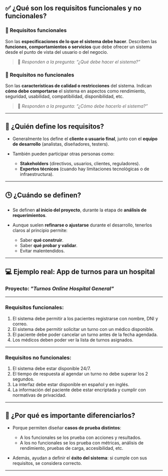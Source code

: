 
## ✅ ¿Qué son los **requisitos funcionales y no funcionales**?

### 📌 **Requisitos funcionales**

Son las **especificaciones de lo que el sistema debe hacer**. Describen las **funciones, comportamientos o servicios** que debe ofrecer un sistema desde el punto de vista del usuario o del negocio.

> 💬 *Responden a la pregunta: “¿Qué debe hacer el sistema?”*

### 📌 **Requisitos no funcionales**

Son las **características de calidad o restricciones** del sistema. Indican **cómo debe comportarse** el sistema en aspectos como rendimiento, seguridad, usabilidad, compatibilidad, disponibilidad, etc.

> 💬 *Responden a la pregunta: “¿Cómo debe hacerlo el sistema?”*

---

## 👥 ¿Quién define los requisitos?

* Generalmente los define el **cliente o usuario final**, junto con el **equipo de desarrollo** (analistas, diseñadores, testers).
* También pueden participar otras personas como:

  * **Stakeholders** (directivos, usuarios, clientes, reguladores).
  * **Expertos técnicos** (cuando hay limitaciones tecnológicas o de infraestructura).

---

## 🕒 ¿Cuándo se definen?

* Se definen **al inicio del proyecto**, durante la etapa de **análisis de requerimientos**.
* Aunque suelen **refinarse o ajustarse** durante el desarrollo, tenerlos claros al principio permite:

  * Saber **qué construir**.
  * Saber **qué probar y validar**.
  * Evitar malentendidos.

---

## 💻 Ejemplo real: App de turnos para un hospital

### Proyecto: *"Turnos Online Hospital General"*

---

### Requisitos **funcionales**:

1. El sistema debe permitir a los pacientes registrarse con nombre, DNI y correo.
2. El sistema debe permitir solicitar un turno con un médico disponible.
3. El paciente debe poder cancelar un turno antes de la fecha agendada.
4. Los médicos deben poder ver la lista de turnos asignados.

---

### Requisitos **no funcionales**:

1. El sistema debe estar disponible 24/7.
2. El tiempo de respuesta al agendar un turno no debe superar los 2 segundos.
3. La interfaz debe estar disponible en español y en inglés.
4. La información del paciente debe estar encriptada y cumplir con normativas de privacidad.

---

## 🎯 ¿Por qué es importante diferenciarlos?

* Porque permiten diseñar **casos de prueba distintos**:

  * A los funcionales se los prueba con acciones y resultados.
  * A los no funcionales se los prueba con métricas, análisis de rendimiento, pruebas de carga, accesibilidad, etc.
* Además, ayudan a definir el **éxito del sistema**: si cumple con sus requisitos, se considera correcto.

---
